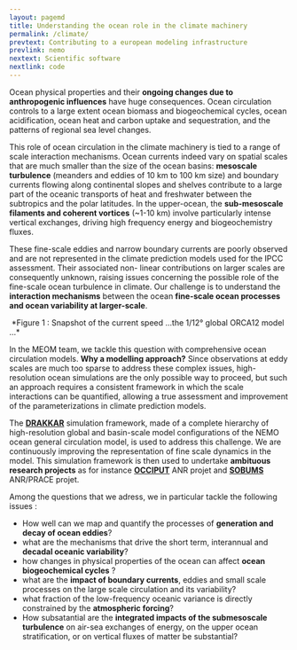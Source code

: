 ```yaml
---
layout: pagemd
title: Understanding the ocean role in the climate machinery
permalink: /climate/
prevtext: Contributing to a european modeling infrastructure
prevlink: nemo
nextext: Scientific software
nextlink: code
---
```


Ocean physical properties and their **ongoing changes due to anthropogenic influences** have huge consequences. Ocean circulation controls to a large extent ocean biomass and biogeochemical cycles, ocean acidification, ocean heat and carbon uptake and sequestration, and the patterns of regional sea level changes. 

This role of ocean circulation in the climate machinery is tied to a range of scale interaction mechanisms. Ocean currents indeed vary on spatial scales that are much smaller than the size of the ocean basins: **mesoscale turbulence** (meanders and eddies of 10 km to 100 km size) and boundary currents flowing along continental slopes and shelves contribute to a large part of the oceanic transports of heat and freshwater between the subtropics and the polar latitudes. In the upper-ocean, the **sub-mesoscale filaments and coherent vortices** (~1-10 km) involve particularly intense vertical exchanges, driving high frequency energy and biogeochemistry fluxes.


These fine-scale eddies and narrow boundary currents are poorly observed and are not represented in the climate prediction models used for the IPCC assessment. Their associated non- linear contributions on larger scales are consequently unknown, raising issues concerning the possible role of the fine-scale ocean turbulence in climate. Our challenge is to understand the **interaction mechanisms** between the ocean **fine-scale ocean processes and ocean variability at larger-scale**.

<img class="img-responsive img-centered" src="https://auraoupa.github.io/template4/assets/img/DRAKKAR-ORCA12.png" alt=""/>
*Figure 1 : Snapshot of the current speed …the 1/12° global ORCA12 model …*

In the MEOM team, we tackle this question with comprehensive ocean circulation models. **Why a modelling approach?** Since observations at eddy scales are much too sparse to address these complex issues, high-resolution ocean simulations are the only possible way to proceed, but such an approach requires a consistent framework in which the scale interactions can be quantified, allowing a true assessment and improvement of the parameterizations in climate prediction models. 


The **[DRAKKAR](https://www.drakkar-ocean.eu/)** simulation framework, made of a complete hierarchy of high-resolution global and basin-scale model configurations of the NEMO ocean general circulation model, is used to address this challenge. We are continuously improving the representation of fine scale dynamics in the model. This simulation framework is then used to undertake **ambituous research projects** as for instance **[OCCIPUT](link)** ANR projet and **[SOBUMS](link)** ANR/PRACE projet. 

Among the questions that we adress, we in particular tackle the following issues : 

 - How well can we map and quantify the processes of **generation and decay of ocean eddies**?
 - what are the mechanisms that drive the short term, interannual and **decadal oceanic variability**?
 - how changes in physical properties of the ocean can affect **ocean biogeochemical cycles** ?
 - what are the **impact of boundary currents**, eddies and small scale processes on the large
scale circulation and its variability?
 - what fraction of the low-frequency oceanic variance is directly constrained by the
**atmospheric forcing**?
 - How subsatantial are the **integrated impacts of the submesoscale turbulence** on air-sea exchanges of
energy, on the upper ocean stratification, or on vertical fluxes of matter be substantial?

